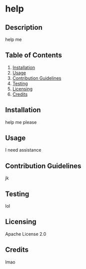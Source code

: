 # help

## Description
help me

## Table of Contents
1. [Installation](#Installation)
2. [Usage](#Usage)
3. [Contribution Guidelines](#Contribution-Guidelines)
4. [Testing](#Testing)
5. [Licensing](#Licensing)
6. [Credits](#Credits)

## Installation
help me please
    
## Usage
I need assistance
    
## Contribution Guidelines
jk
    
## Testing
lol
    
## Licensing
Apache License 2.0
    
## Credits
lmao